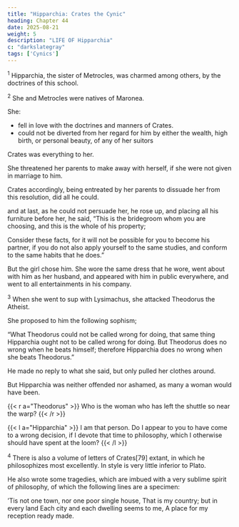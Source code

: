 ```yaml
---
title: "Hipparchia: Crates the Cynic" 
heading: Chapter 44
date: 2025-08-21
weight: 5
description: "LIFE OF Hipparchia"
c: "darkslategray"
tags: ['Cynics']
---
```



<sup>1</sup> Hipparchia, the sister of Metrocles, was charmed among others, by the doctrines of this school.

<sup>2</sup> She and Metrocles were natives of Maronea.

She:
- fell in love with the doctrines and manners of Crates.
- could not be diverted from her regard for him by either the wealth, high birth, or personal beauty, of any of her suitors

Crates was everything to her.

She threatened her parents to make away with herself, if she were not given in marriage to him. 

Crates accordingly, being entreated by her parents to dissuade her from this resolution, did all he could.

 and at last, as he could not persuade her, he rose up, and placing all his furniture before her, he said, “This is the bridegroom whom you are choosing, and this is the whole of his property; 

Consider these facts, for it will not be possible for you to become his partner, if you do not also apply yourself to the same studies, and conform to the same habits that he does.” 

But the girl chose him. She wore the same dress that he wore, went about with him as her husband, and appeared with him in public everywhere, and went to all entertainments in his company.


<sup>3</sup> When she went to sup with Lysimachus, she attacked Theodorus the Atheist.

She proposed to him the following sophism; 

“What Theodorus could not be called wrong for doing, that same thing Hipparchia ought not to be called wrong for doing. But Theodorus does no wrong when he beats himself; therefore Hipparchia does no wrong when she beats Theodorus.” 

He made no reply to what she said, but only pulled her clothes around.

But Hipparchia was neither offended nor ashamed, as many a woman would have been.


{{< r a="Theodorus" >}}
Who is the woman who has left the shuttle so near the warp?
{{< /r >}}

{{< l a="Hipparchia" >}}
I am that person. Do I appear to you to have come to a wrong decision, if I devote that time to philosophy, which I otherwise should have spent at the loom?
{{< /l >}}


<sup>4</sup> There is also a volume of letters of Crates[79] extant, in which he philosophizes most excellently. In style is very little inferior to Plato. 

He also wrote some tragedies, which are imbued with a very sublime spirit of philosophy, of which the following lines are a specimen:

’Tis not one town, nor one poor single house,
That is my country; but in every land
Each city and each dwelling seems to me,
A place for my reception ready made.

<!-- And he died at a great age, and was buried in Bœotia. -->
